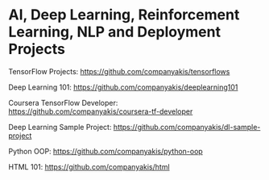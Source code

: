 # AI, Deep Learning, Reinforcement Learning, NLP and Deployment Projects

TensorFlow Projects:
https://github.com/companyakis/tensorflows

Deep Learning 101:
https://github.com/companyakis/deeplearning101

Coursera TensorFlow Developer:
https://github.com/companyakis/coursera-tf-developer

Deep Learning Sample Project:
https://github.com/companyakis/dl-sample-project

Python OOP:
https://github.com/companyakis/python-oop

HTML 101: 
https://github.com/companyakis/html
